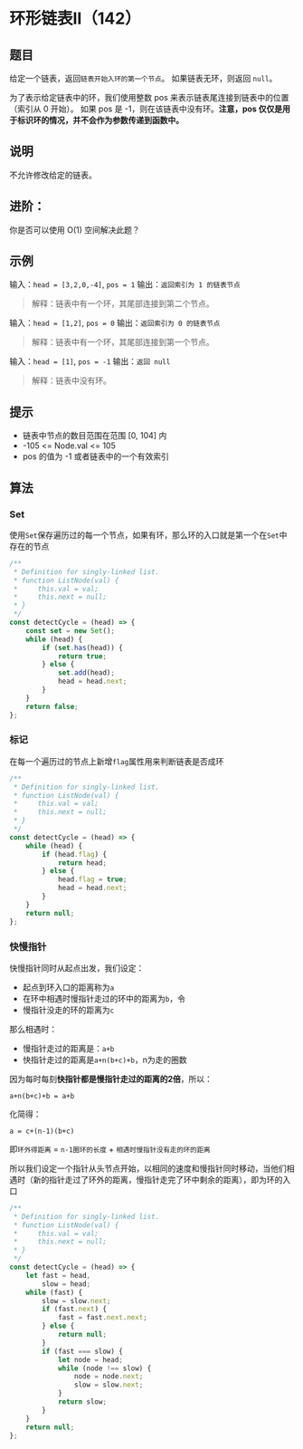 # 环形链表II（142）

## 题目

给定一个链表，返回`链表开始入环的第一个节点`。 如果链表无环，则返回 `null`。

为了表示给定链表中的环，我们使用整数 pos 来表示链表尾连接到链表中的位置（索引从 0 开始）。 如果 pos 是 -1，则在该链表中没有环。**注意，pos 仅仅是用于标识环的情况，并不会作为参数传递到函数中。**

## 说明

不允许修改给定的链表。

## 进阶：

你是否可以使用 O(1) 空间解决此题？

## 示例

输入：`head = [3,2,0,-4]`, `pos = 1`
输出：`返回索引为 1 的链表节点`
> 解释：链表中有一个环，其尾部连接到第二个节点。

输入：`head = [1,2]`, `pos = 0`
输出：`返回索引为 0 的链表节点`
> 解释：链表中有一个环，其尾部连接到第一个节点。

输入：`head = [1]`, `pos = -1`
输出：`返回 null`
> 解释：链表中没有环。

## 提示

- 链表中节点的数目范围在范围 [0, 104] 内
- -105 <= Node.val <= 105
- pos 的值为 -1 或者链表中的一个有效索引

## 算法

### Set

使用`Set`保存遍历过的每一个节点，如果有环，那么环的入口就是第一个在`Set`中存在的节点

```js
/**
 * Definition for singly-linked list.
 * function ListNode(val) {
 *     this.val = val;
 *     this.next = null;
 * }
 */
const detectCycle = (head) => {
	const set = new Set();
	while (head) {
		if (set.has(head)) {
			return true;
		} else {
			set.add(head);
			head = head.next;
		}
	}
	return false;
};
```

### 标记

在每一个遍历过的节点上新增`flag`属性用来判断链表是否成环

```js
/**
 * Definition for singly-linked list.
 * function ListNode(val) {
 *     this.val = val;
 *     this.next = null;
 * }
 */
const detectCycle = (head) => {
	while (head) {
		if (head.flag) {
			return head;
		} else {
			head.flag = true;
			head = head.next;
		}
	}
	return null;
};
```

### 快慢指针

快慢指针同时从起点出发，我们设定：

- 起点到环入口的距离称为`a`
- 在环中相遇时慢指针走过的环中的距离为`b`，令
- 慢指针没走的环的距离为`c`

那么相遇时：

- 慢指针走过的距离是：`a+b`
- 快指针走过的距离是`a+n(b+c)+b`，n为走的圈数

因为每时每刻**快指针都是慢指针走过的距离的2倍**，所以：

`a+n(b+c)+b = a+b`

化简得：

`a = c+(n-1)(b+c)`

即`环外得距离` = `n-1圈环的长度` + `相遇时慢指针没有走的环的距离`

所以我们设定一个指针从头节点开始，以相同的速度和慢指针同时移动，当他们相遇时（新的指针走过了环外的距离，慢指针走完了环中剩余的距离），即为环的入口

```js
/**
 * Definition for singly-linked list.
 * function ListNode(val) {
 *     this.val = val;
 *     this.next = null;
 * }
 */
const detectCycle = (head) => {
	let fast = head,
		slow = head;
	while (fast) {
		slow = slow.next;
		if (fast.next) {
			fast = fast.next.next;
		} else {
			return null;
		}
		if (fast === slow) {
			let node = head;
			while (node !== slow) {
				node = node.next;
				slow = slow.next;
			}
			return slow;
		}
	}
	return null;
};
```
